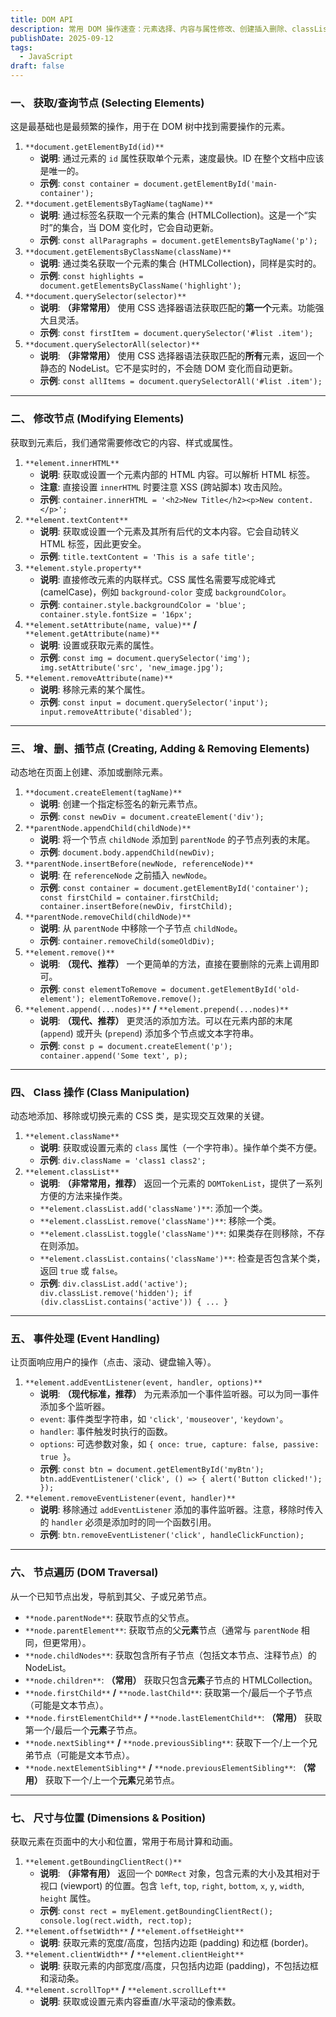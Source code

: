 ```yaml
---
title: DOM API
description: 常用 DOM 操作速查：元素选择、内容与属性修改、创建插入删除、classList、事件绑定、节点遍历与尺寸位置获取等。
publishDate: 2025-09-12
tags:
  - JavaScript
draft: false
---
```


  
  
### 一、 获取/查询节点 (Selecting Elements)
这是最基础也是最频繁的操作，用于在 DOM 树中找到需要操作的元素。
1. `**document.getElementById(id)**`
    - **说明**: 通过元素的 `id` 属性获取单个元素，速度最快。ID 在整个文档中应该是唯一的。
    - **示例**: `const container = document.getElementById('main-container');`
2. `**document.getElementsByTagName(tagName)**`
    - **说明**: 通过标签名获取一个元素的集合 (HTMLCollection)。这是一个“实时”的集合，当 DOM 变化时，它会自动更新。
    - **示例**: `const allParagraphs = document.getElementsByTagName('p');`
3. `**document.getElementsByClassName(className)**`
    - **说明**: 通过类名获取一个元素的集合 (HTMLCollection)，同样是实时的。
    - **示例**: `const highlights = document.getElementsByClassName('highlight');`
4. `**document.querySelector(selector)**`
    - **说明**: **（非常常用）** 使用 CSS 选择器语法获取匹配的**第一个**元素。功能强大且灵活。
    - **示例**: `const firstItem = document.querySelector('#list .item');`
5. `**document.querySelectorAll(selector)**`
    - **说明**: **（非常常用）** 使用 CSS 选择器语法获取匹配的**所有**元素，返回一个静态的 NodeList。它不是实时的，不会随 DOM 变化而自动更新。
    - **示例**: `const allItems = document.querySelectorAll('#list .item');`
---
### 二、 修改节点 (Modifying Elements)
获取到元素后，我们通常需要修改它的内容、样式或属性。
1. `**element.innerHTML**`
    - **说明**: 获取或设置一个元素内部的 HTML 内容。可以解析 HTML 标签。
    - **注意**: 直接设置 `innerHTML` 时要注意 XSS (跨站脚本) 攻击风险。
    - **示例**: `container.innerHTML = '<h2>New Title</h2><p>New content.</p>';`
2. `**element.textContent**`
    - **说明**: 获取或设置一个元素及其所有后代的文本内容。它会自动转义 HTML 标签，因此更安全。
    - **示例**: `title.textContent = 'This is a safe title';`
3. `**element.style.property**`
    - **说明**: 直接修改元素的内联样式。CSS 属性名需要写成驼峰式 (camelCase)，例如 `background-color` 变成 `backgroundColor`。
    - **示例**: `container.style.backgroundColor = 'blue'; container.style.fontSize = '16px';`
4. `**element.setAttribute(name, value)**` **/** `**element.getAttribute(name)**`
    - **说明**: 设置或获取元素的属性。
    - **示例**: `const img = document.querySelector('img'); img.setAttribute('src', 'new_image.jpg');`
5. `**element.removeAttribute(name)**`
    - **说明**: 移除元素的某个属性。
    - **示例**: `const input = document.querySelector('input'); input.removeAttribute('disabled');`
---
### 三、 增、删、插节点 (Creating, Adding & Removing Elements)
动态地在页面上创建、添加或删除元素。
1. `**document.createElement(tagName)**`
    - **说明**: 创建一个指定标签名的新元素节点。
    - **示例**: `const newDiv = document.createElement('div');`
2. `**parentNode.appendChild(childNode)**`
    - **说明**: 将一个节点 `childNode` 添加到 `parentNode` 的子节点列表的末尾。
    - **示例**: `document.body.appendChild(newDiv);`
3. `**parentNode.insertBefore(newNode, referenceNode)**`
    - **说明**: 在 `referenceNode` 之前插入 `newNode`。
    - **示例**: `const container = document.getElementById('container'); const firstChild = container.firstChild; container.insertBefore(newDiv, firstChild);`
4. `**parentNode.removeChild(childNode)**`
    - **说明**: 从 `parentNode` 中移除一个子节点 `childNode`。
    - **示例**: `container.removeChild(someOldDiv);`
5. `**element.remove()**`
    - **说明**: **（现代、推荐）** 一个更简单的方法，直接在要删除的元素上调用即可。
    - **示例**: `const elementToRemove = document.getElementById('old-element'); elementToRemove.remove();`
6. `**element.append(...nodes)**` **/** `**element.prepend(...nodes)**`
    - **说明**: **（现代、推荐）** 更灵活的添加方法。可以在元素内部的末尾 (`append`) 或开头 (`prepend`) 添加多个节点或文本字符串。
    - **示例**: `const p = document.createElement('p'); container.append('Some text', p);`
---
### 四、 Class 操作 (Class Manipulation)
动态地添加、移除或切换元素的 CSS 类，是实现交互效果的关键。
1. `**element.className**`
    - **说明**: 获取或设置元素的 `class` 属性（一个字符串）。操作单个类不方便。
    - **示例**: `div.className = 'class1 class2';`
2. `**element.classList**`
    - **说明**: **（非常常用，推荐）** 返回一个元素的 `DOMTokenList`，提供了一系列方便的方法来操作类。
    - `**element.classList.add('className')**`: 添加一个类。
    - `**element.classList.remove('className')**`: 移除一个类。
    - `**element.classList.toggle('className')**`: 如果类存在则移除，不存在则添加。
    - `**element.classList.contains('className')**`: 检查是否包含某个类，返回 `true` 或 `false`。
    - **示例**: `div.classList.add('active'); div.classList.remove('hidden'); if (div.classList.contains('active')) { ... }`
---
### 五、 事件处理 (Event Handling)
让页面响应用户的操作（点击、滚动、键盘输入等）。
1. `**element.addEventListener(event, handler, options)**`
    - **说明**: **（现代标准，推荐）** 为元素添加一个事件监听器。可以为同一事件添加多个监听器。
    - `event`: 事件类型字符串，如 `'click'`, `'mouseover'`, `'keydown'`。
    - `handler`: 事件触发时执行的函数。
    - `options`: 可选参数对象，如 `{ once: true, capture: false, passive: true }`。
    - **示例**: `const btn = document.getElementById('myBtn'); btn.addEventListener('click', () => { alert('Button clicked!'); });`
2. `**element.removeEventListener(event, handler)**`
    - **说明**: 移除通过 `addEventListener` 添加的事件监听器。注意，移除时传入的 `handler` 必须是添加时的同一个函数引用。
    - **示例**: `btn.removeEventListener('click', handleClickFunction);`
---
### 六、 节点遍历 (DOM Traversal)
从一个已知节点出发，导航到其父、子或兄弟节点。
- `**node.parentNode**`: 获取节点的父节点。
- `**node.parentElement**`: 获取节点的父**元素**节点（通常与 `parentNode` 相同，但更常用）。
- `**node.childNodes**`: 获取包含所有子节点（包括文本节点、注释节点）的 NodeList。
- `**node.children**`: **（常用）** 获取只包含**元素**子节点的 HTMLCollection。
- `**node.firstChild**` **/** `**node.lastChild**`: 获取第一个/最后一个子节点（可能是文本节点）。
- `**node.firstElementChild**` **/** `**node.lastElementChild**`: **（常用）** 获取第一个/最后一个**元素**子节点。
- `**node.nextSibling**` **/** `**node.previousSibling**`: 获取下一个/上一个兄弟节点（可能是文本节点）。
- `**node.nextElementSibling**` **/** `**node.previousElementSibling**`: **（常用）** 获取下一个/上一个**元素**兄弟节点。
---
### 七、 尺寸与位置 (Dimensions & Position)
获取元素在页面中的大小和位置，常用于布局计算和动画。
1. `**element.getBoundingClientRect()**`
    - **说明**: **（非常有用）** 返回一个 `DOMRect` 对象，包含元素的大小及其相对于视口 (viewport) 的位置。包含 `left`, `top`, `right`, `bottom`, `x`, `y`, `width`, `height` 属性。
    - **示例**: `const rect = myElement.getBoundingClientRect(); console.log(rect.width, rect.top);`
2. `**element.offsetWidth**` **/** `**element.offsetHeight**`
    - **说明**: 获取元素的宽度/高度，包括内边距 (padding) 和边框 (border)。
3. `**element.clientWidth**` **/** `**element.clientHeight**`
    - **说明**: 获取元素的内部宽度/高度，只包括内边距 (padding)，不包括边框和滚动条。
4. `**element.scrollTop**` **/** `**element.scrollLeft**`
    - **说明**: 获取或设置元素内容垂直/水平滚动的像素数。
